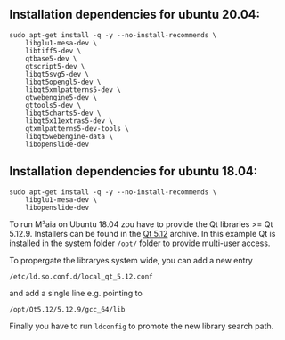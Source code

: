 ## Installation dependencies for ubuntu 20.04:

```
sudo apt-get install -q -y --no-install-recommends \  
    libglu1-mesa-dev \
    libtiff5-dev \
    qtbase5-dev \
    qtscript5-dev \
    libqt5svg5-dev \
    libqt5opengl5-dev \
    libqt5xmlpatterns5-dev \
    qtwebengine5-dev \
    qttools5-dev \
    libqt5charts5-dev \
    libqt5x11extras5-dev \
    qtxmlpatterns5-dev-tools \
    libqt5webengine-data \    
    libopenslide-dev 
```

## Installation dependencies for ubuntu 18.04:

```
sudo apt-get install -q -y --no-install-recommends \  
    libglu1-mesa-dev \
    libopenslide-dev 
```
To run M²aia on Ubuntu 18.04 zou have to provide the Qt libraries >= Qt 5.12.9.
Installers can be found in the [Qt 5.12] archive. In this example Qt is installed in the system folder ```/opt/``` folder to provide multi-user access.

To propergate the libraryes system wide, you can add a new entry

``` /etc/ld.so.conf.d/local_qt_5.12.conf ```

and add a single line e.g. pointing to

``` /opt/Qt5.12/5.12.9/gcc_64/lib ```

Finally you have to run ```ldconfig``` to promote the new library search path.


[Qt 5.12]: https://download.qt.io/archive/qt/5.12/
